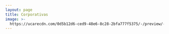 ```yaml
---
layout: page
title: Corporativas
image: >-
  https://ucarecdn.com/0d5b12d6-ced9-48e6-8c28-2bfa777f5375/-/preview/-/enhance/50/-/sharp/10/
---
```



